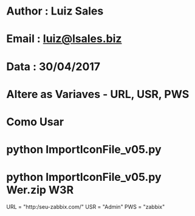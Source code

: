 # Author : Luiz Sales
# Email  : luiz@lsales.biz
# Data   : 30/04/2017

# Altere as Variaves - URL, USR, PWS 

# Como Usar
# python ImportIconFile_v05.py <Arquivo Zip> <Prefix> 
# python ImportIconFile_v05.py    Wer.zip      W3R 

URL = "http:/seu-zabbix.com/"
USR = "Admin"
PWS = "zabbix"
